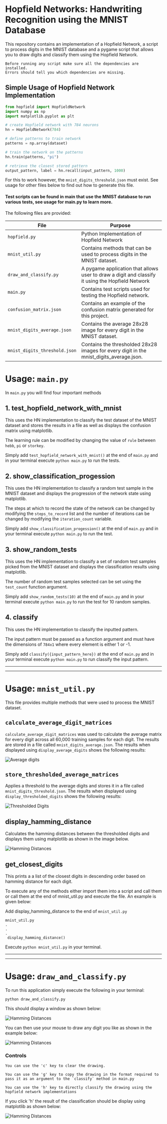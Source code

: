 # Hopfield Networks: Handwriting Recognition using the MNIST Database

This repository contains an implementation of a Hopfield Network, a script to process digits in the MNIST database and a pygame script that allows you to draw digits and classify them using the Hopfield Network.

```
Before running any script make sure all the dependencies are installed.
Errors should tell you which dependencies are missing.
```

## Simple Usage of Hopfield Network Implementation
```python
from hopfield import HopfieldNetwork
import numpy as np
import matplotlib.pyplot as plt

# create Hopfield network with 784 neurons
hn = HopfieldNetwork(784)

# define patterns to train network
patterns = np.array(dataset)

# train the network on the patterns
hn.train(patterns, "pi")

# retrieve the closest stored pattern
output_pattern, label = hn.recall(input_pattern, 1000)
```

For this to work however, the `mnist_digits_threshold.json` must exist. See usage for other files below to find out how to generate this file.

#### Test scripts can be found in main that use the MNIST database to run various tests, see usage for main.py to learn more.


The following files are provided:

| File | Purpose |
| ---  | --- |
| `hopfield.py`      | Python Implementation of Hopfield Network |
| `mnist_util.py`     | Contains methods that can be used to process digits in the MNIST dataset. |
| `draw_and_classify.py`        | A pygame application that allows user to draw a digit and classify it using the Hopfield Network |
| `main.py` | Contains test scripts used for testing the Hopfield network. |
| `confusion_matrix.json` | Contains an example of the confusion matrix generated for this project. |
| `mnist_digits_average.json` | Contains the average 28x28 image for every digit in the MNIST dataset.|
| `mnist_digits_threshold.json` | Contains the thresholded 28x28 images for every digit in the mnist_digits_average.json.|

# Usage: `main.py`

In `main.py` you will find four important methods
## 1. test_hopfield_network_with_mnist
This uses the HN implementation to classify the test dataset of the MNIST dataset and stores the results in a file as well as displays the confusion matrix using matplotlib.

The learning rule can be modified by changing the value of `rule` between `hebb`, `pi` or `storkey`.

Simply add `test_hopfield_network_with_mnist()` at the end of `main.py` and in your terminal execute `python main.py` to run the tests.

## 2. show_classification_progession
This uses the HN implementation to classify a random test sample in the MNIST dataset and displays the progression of the network state using matplotlib.

The steps at which to record the state of the network can be changed by modifying the `steps_to_record` list and the number of iterations can be changed by modifying the `iteration_count` variable.

Simply add `show_classification_progession()` at the end of `main.py` and in your terminal execute `python main.py` to run the test.

## 3. show_random_tests
This uses the HN implementation to classify a set of random test samples picked from the MNIST dataset and displays the classification results using matplotlib.

The number of random test samples selected can be set using the `test_count` function argument.

Simply add `show_random_tests(10)` at the end of `main.py` and in your terminal execute `python main.py` to run the test for 10 random samples.

## 4. classify
This uses the HN implementation to classify the inputted pattern.

The input pattern must be passed as a function argument and must have the dimensions of `784x1` where every element is either 1 or -1.

Simply add `classify({input_pattern_here})` at the end of `main.py` and in your terminal execute `python main.py` to run classify the input pattern.

---
---
# Usage: `mnist_util.py`
This file provides multiple methods that were used to process the MNIST dataset.

## `calculate_average_digit_matrices`
`calculate_average_digit_matrices` was used to calculate the average matrix for every digit across all 60,000 training samples for each digit. The results are stored in a file called `mnist_digits_average.json`. The results when displayed using `display_average_digits` shows the following results:

![Average digits](https://i.imgur.com/WxjM8iV.png)

## `store_thresholded_average_matrices`
Applies a threshold to the average digits and stores it in a file called `mnist_digits_threshold.json`. The results when displayed using `display_thresholded_digits` shows the following results:

![Thresholded Digits](https://i.imgur.com/mPjBVmH.png)

## display_hamming_distance
Calculates the hamming distances between the thresholded digits and displays them using matplotlib as shown in the image below.

![Hamming Distances](https://i.imgur.com/V8NJKvW.png)

## get_closest_digits
This prints a a list of the closest digits in descending order based on hamming distance for each digit.

To execute any of the methods either import them into a script and call them or call them at the end of mnist_util.py and execute the file. An example is given below:

Add display_hamming_distance to the end of `mnist_util.py`
```
mnist_util.py
.
.
.
 display_hamming_distance()
```
Execute `python mnist_util.py` in your terminal.

---
---
# Usage: `draw_and_classify.py`

To run this application simply execute the following in your terminal:
```
python draw_and_classify.py
```

This should display a window as shown below:

![Hamming Distances](https://i.imgur.com/AJqsEb2.png)

You can then use your mouse to draw any digit you like as shown in the example below:

![Hamming Distances](https://i.imgur.com/LDWB2sZ.png)
### Controls

```
You can use the 'c' key to clear the drawing.
```
```
You can use the 'g' key to copy the drawing in the format required to pass it as an argument to the `classify` method in main.py
```
```
You can use the 'h' key to directly classify the drawing using the hopfield network implementations
```

If you click 'h' the result of the classification should be display using matplotlib as shown below:

![Hamming Distances](https://i.imgur.com/vb1tbIo.png)


